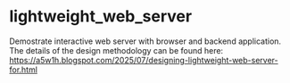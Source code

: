 # lightweight_web_server
Demostrate interactive web server with browser and backend application. 
The details of the design methodology can be found here: https://a5w1h.blogspot.com/2025/07/designing-lightweight-web-server-for.html
